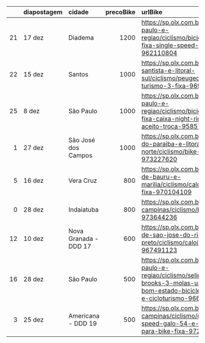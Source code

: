|    | diapostagem   | cidade                |   precoBike | urlBike                                                                                                                         |
|---:|:--------------|:----------------------|------------:|:--------------------------------------------------------------------------------------------------------------------------------|
| 21 | 17 dez        | Diadema               |        1200 | https://sp.olx.com.br/sao-paulo-e-regiao/ciclismo/bicicleta-fixa-single-speed-962110804                                         |
| 22 | 15 dez        | Santos                |        1000 | https://sp.olx.com.br/baixada-santista-e-litoral-sul/ciclismo/peugeot-turismo-3-fixa-969654306                                  |
| 25 | 8 dez         | São Paulo             |        1000 | https://sp.olx.com.br/sao-paulo-e-regiao/ciclismo/bicicleta-fixa-caixa-night-riders-nao-aceito-troca-958579837                  |
|  1 | 27 dez        | São José dos Campos   |        1000 | https://sp.olx.com.br/vale-do-paraiba-e-litoral-norte/ciclismo/bike-fixa-973227620                                              |
|  5 | 16 dez        | Vera Cruz             |         800 | https://sp.olx.com.br/regiao-de-bauru-e-marilia/ciclismo/caloi-10-fixa-970104109                                                |
|  0 | 28 dez        | Indaiatuba            |         800 | https://sp.olx.com.br/grande-campinas/ciclismo/bike-fixa-973644236                                                              |
| 12 | 10 dez        | Nova Granada - DDD 17 |         600 | https://sp.olx.com.br/regiao-de-sao-jose-do-rio-preto/ciclismo/caloi-10-fixa-967491123                                          |
| 16 | 28 dez        | São Paulo             |         500 | https://sp.olx.com.br/sao-paulo-e-regiao/ciclismo/selim-brooks-3-molas-usado-bom-estado-bicicleta-fixa-e-cicloturismo-966541514 |
|  3 | 25 dez        | Americana - DDD 19    |         500 | https://sp.olx.com.br/grande-campinas/ciclismo/quadro-speed-galo-54-e-pecas-para-bike-fixa-972856730                            |
